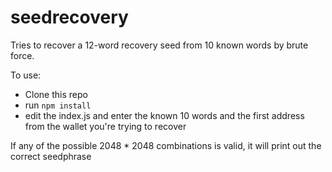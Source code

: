 # seedrecovery

Tries to recover a 12-word recovery seed from 10 known words by brute force.

To use:

- Clone this repo
- run `npm install`
- edit the index.js and enter the known 10 words and the first address from the wallet you're trying to recover

If any of the possible 2048 * 2048 combinations is valid, it will print out the correct seedphrase
